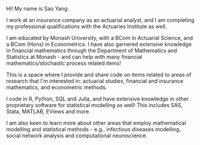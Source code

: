 Hi! My name is Sao Yang. 

I work at an insurance company as an actuarial analyst, and I am completing my professional qualifications with the Actuaries Institute as well. 

I am educated by Monash University, with a BCom in Actuarial Science, and a BCom (Hons) in Econometrics. I have also garnered extensive knowledge in financial mathematics through the Department of Mathematics and Statistics at Monash - and can help with many financial mathematics/stochastic process related items!

This is a space where I provide and share code on items related to areas of research that I'm interested in: actuarial studies, financial and insurance mathematics, and econometric methods. 

I code in R, Python, SQL and Julia, and have extensive knowledge in other proprietary software for statistical modelling as well! This includes SAS, Stata, MATLAB, EViews and more. 

I am also keen to learn more about other areas that employ mathematical modelling and statistical methods - e.g., infectious diseases modelling, social network analysis and computational neuroscience. 

<!---
saoyanghew/saoyanghew is a ✨ special ✨ repository because its `README.md` (this file) appears on your GitHub profile.
You can click the Preview link to take a look at your changes.
--->
